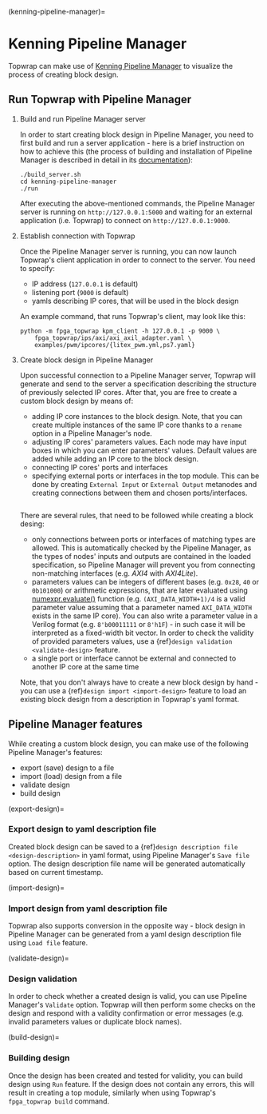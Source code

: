 (kenning-pipeline-manager)=

# Kenning Pipeline Manager

Topwrap can make use of [Kenning Pipeline Manager](https://github.com/antmicro/kenning-pipeline-manager) to visualize the process of creating block design.

## Run Topwrap with Pipeline Manager

1. Build and run Pipeline Manager server

    In order to start creating block design in Pipeline Manager, you need to first build and run a server application - here is a brief instruction on how to achieve this (the process of building and installation of Pipeline Manager is described in detail in its [documentation](https://antmicro.github.io/kenning-pipeline-manager/project-readme.html#building-and-running)):

    ```
    ./build_server.sh
    cd kenning-pipeline-manager
    ./run
    ```

    After executing the above-mentioned commands, the Pipeline Manager server is running on `http://127.0.0.1:5000` and waiting for an external application (i.e. Topwrap) to connect on `http://127.0.0.1:9000`.

2. Establish connection with Topwrap

    Once the Pipeline Manager server is running, you can now launch Topwrap's client application in order to connect to the server. You need to specify:
    * IP address (`127.0.0.1` is default)
    * listening port (`9000` is default)
    * yamls describing IP cores, that will be used in the block design

    An example command, that runs Topwrap's client, may look like this:
    ```
    python -m fpga_topwrap kpm_client -h 127.0.0.1 -p 9000 \
        fpga_topwrap/ips/axi/axi_axil_adapter.yaml \
        examples/pwm/ipcores/{litex_pwm.yml,ps7.yaml}
    ```

3. Create block design in Pipeline Manager

    Upon successful connection to a Pipeline Manager server, Topwrap will generate and send to the server a specification describing the structure of previously selected IP cores. After that, you are free to create a custom block design by means of:
    * adding IP core instances to the block design. Note, that you can create multiple instances of the same IP core thanks to a `rename` option in a Pipeline Manager's node.
    * adjusting IP cores' parameters values. Each node may have input boxes in which you can enter parameters' values. Default values are added while adding an IP core to the block design.
    * connecting IP cores' ports and interfaces
    * specifying external ports or interfaces in the top module. This can be done by creating `External Input` or `External Output` metanodes and creating connections between them and chosen ports/interfaces. 

    ```{image} img/pwm_design.png
    ```

    There are several rules, that need to be followed while creating a block desing:
    * only connections between ports or interfaces of matching types are allowed. This is automatically checked by the Pipeline Manager, as the types of nodes' inputs and outputs are contained in the loaded specification, so Pipeline Manager will prevent you from connecting non-matching interfaces (e.g. *AXI4* with *AXI4Lite*).
    * parameters values can be integers of different bases (e.g. `0x28`, `40` or `0b101000`) or arithmetic expressions, that are later evaluated using [numexpr.evaluate()](https://numexpr.readthedocs.io/en/latest/api.html#numexpr.evaluate) function (e.g. `(AXI_DATA_WIDTH+1)/4` is a valid parameter value assuming that a parameter named `AXI_DATA_WIDTH` exists in the same IP core). You can also write a parameter value in a Verilog format (e.g. `8'b00011111` or `8'h1F`) - in such case it will be interpreted as a fixed-width bit vector. In order to check the validity of provided parameters values, use a {ref}`design validation <validate-design>` feature.
    * a single port or interface cannot be external and connected to another IP core at the same time

    Note, that you don't always have to create a new block design by hand - you can use a {ref}`design import <import-design>` feature to load an existing block design from a description in Topwrap's yaml format.

## Pipeline Manager features

While creating a custom block design, you can make use of the following Pipeline Manager's features:
* export (save) design to a file
* import (load) design from a file
* validate design
* build design

(export-design)=

### Export design to yaml description file

Created block design can be saved to a {ref}`design description file <design-description>` in yaml format, using Pipeline Manager's `Save file` option. The design description file name will be generated automatically based on current timestamp.

(import-design)=

### Import design from yaml description file

Topwrap also supports conversion in the opposite way - block design in Pipeline Manager can be generated from a yaml design description file using `Load file` feature.

(validate-design)=

### Design validation

In order to check whether a created design is valid, you can use Pipeline Manager's `Validate` option. Topwrap will then perform some checks on the design and respond with a validity confirmation or error messages (e.g. invalid parameters values or duplicate block names).

(build-design)=

### Building design

Once the design has been created and tested for validity, you can build design using `Run` feature. If the design does not contain any errors, this will result in creating a top module, similarly when using Topwrap's `fpga_topwrap build` command.
